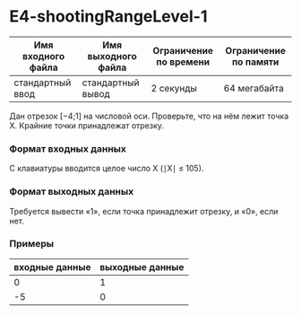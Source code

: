 # E4-shootingRangeLevel-1

|Имя входного файла|Имя выходного файла|Ограничение по времени|Ограничение по памяти|
|-|-|-|-|
|стандартный ввод|стандартный вывод|2 секунды|64 мегабайта|

Дан отрезок [−4;1] на числовой оси. Проверьте, что на нём лежит точка X. Крайние точки принадлежат отрезку.
### Формат входных данных
С клавиатуры вводится целое число X (∣X∣ ≤ 105).
### Формат выходных данных
Требуется вывести «1», если точка принадлежит отрезку, и «0», если нет.
### Примеры
|входные данные|выходные данные|
|-|-|
|0|1|
|-5|0|
